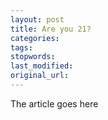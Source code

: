 ```yaml
---
layout: post
title: Are you 21?
categories:
tags:
stopwords:
last_modified:
original_url: 
---
```


The article goes here

